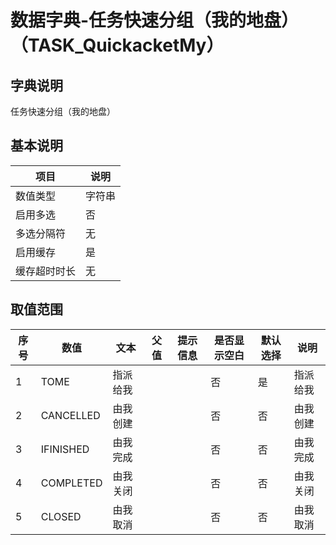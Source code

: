 # 数据字典-任务快速分组（我的地盘）（TASK_QuickacketMy）
## 字典说明
任务快速分组（我的地盘）

## 基本说明
| 项目 | 说明 |
| -- | -- |
| 数值类型 | 字符串 |
| 启用多选 | 否 |
| 多选分隔符 | 无 |
| 启用缓存 | 是 |
| 缓存超时时长 | 无 |

## 取值范围
| 序号 | 数值 | 文本 | 父值 | 提示信息 | 是否显示空白 | 默认选择 | 说明 |
| -- | -- | -- | -- | -- | -- | -- | -- |
| 1 | TOME | 指派给我 |  |  | 否 | 是 | 指派给我 |
| 2 | CANCELLED | 由我创建 |  |  | 否 | 否 | 由我创建 |
| 3 | IFINISHED | 由我完成 |  |  | 否 | 否 | 由我完成 |
| 4 | COMPLETED | 由我关闭 |  |  | 否 | 否 | 由我关闭 |
| 5 | CLOSED | 由我取消 |  |  | 否 | 否 | 由我取消 |

